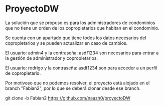 # ProyectoDW


La solución que se propuso es para los administradores de condominios que no tiene un orden de los copropietarios que habitan en el condominio.

Se cuenta con un apartado que tiene todos los datos necesarios del copropietarios y se pueden actualizar en caso de cambios.

El usuario: admin4 y la contraseña: asdf1234 son necesarios para entrar a la gestión de administrador y copropietarios.

El usuario: rodrigo y la contraseña: asdf1234 son para acceder a un perfil de copropietario.

Por motivoso que no podemos resolver, el proyecto está alojado en el branch "Fabian2", por lo que se deberá clonar desde ese branch.

git clone -b Fabian2 https://github.com/naazh0/proyectoDW

